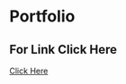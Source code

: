 # Portfolio
<h2>For Link Click Here</h2>
<a href="https://mathangi-tharun.github.io/Portfolio/">Click Here</a>
